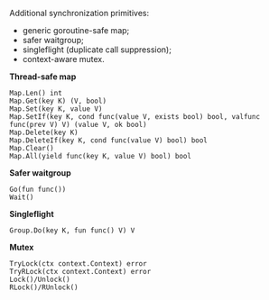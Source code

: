 Additional synchronization primitives:
* generic goroutine-safe map;
* safer waitgroup;
* singleflight (duplicate call suppression);
* context-aware mutex.

**Thread-safe map**
```
Map.Len() int
Map.Get(key K) (V, bool)
Map.Set(key K, value V)
Map.SetIf(key K, cond func(value V, exists bool) bool, valfunc func(prev V) V) (value V, ok bool)
Map.Delete(key K)
Map.DeleteIf(key K, cond func(value V) bool) bool
Map.Clear()
Map.All(yield func(key K, value V) bool) bool
```

**Safer waitgroup**
```
Go(fun func())
Wait()
```

**Singleflight**
```
Group.Do(key K, fun func() V) V
```

**Mutex**
```
TryLock(ctx context.Context) error
TryRLock(ctx context.Context) error
Lock()/Unlock()
RLock()/RUnlock()
```
